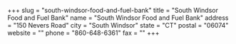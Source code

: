 +++
slug = "south-windsor-food-and-fuel-bank"
title = "South Windsor Food and Fuel Bank"
name = "South Windsor Food and Fuel Bank"
address = "150 Nevers Road"
city = "South Windsor"
state = "CT"
postal = "06074"
website = ""
phone = "860-648-6361"
fax = ""
+++
